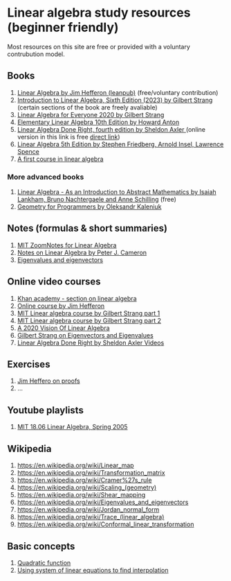 # Linear algebra study resources (beginner friendly)

Most resources on this site are free or provided with a voluntary contrubution model.

## Books

1. [Linear Algebra by Jim Hefferon (leanpub)](https://leanpub.com/linalgebra) (free/voluntary contribution)
2. [Introduction to Linear Algebra, Sixth Edition (2023) by Gilbert Strang](https://math.mit.edu/~gs/linearalgebra/ila6/indexila6.html) (certain sections of the book are freely avaliable)
3. [Linear Algebra for Everyone 2020 by Gilbert Strang](https://math.mit.edu/~gs/everyone/)
4. [Elementary Linear Algebra 10th Edition by Howard Anton](https://www.amazon.com/Elementary-Linear-Algebra-Howard-Anton/dp/0470458216)
5. [Linear Algebra Done Right, fourth edition by Sheldon Axler ](https://linear.axler.net/) (online version in this link is free [direct link](https://link.springer.com/content/pdf/10.1007/978-3-031-41026-0.pdf))
6. [Linear Algebra 5th Edition by Stephen Friedberg, Arnold Insel, Lawrence Spence](https://www.amazon.com/Linear-Algebra-5th-Stephen-Friedberg/dp/0134860241)
7. [A first course in linear algebra](http://linear.ups.edu/html/fcla.html)

### More advanced books

1. [Linear Algebra - As an Introduction to Abstract Mathematics by Isaiah Lankham, Bruno Nachtergaele and Anne Schilling](https://www.math.ucdavis.edu/%7Eanne/linear_algebra/) (free)
2. [Geometry for Programmers by Oleksandr Kaleniuk](https://www.manning.com/books/geometry-for-programmers)

## Notes (formulas & short summaries)

1. [MIT ZoomNotes for Linear Algebra](https://ocw.mit.edu/courses/res-18-010-a-2020-vision-of-linear-algebra-spring-2020/resources/zoomnotes_18-010/)
2. [Notes on Linear Algebra by Peter J. Cameron](https://webspace.maths.qmul.ac.uk/p.j.cameron/notes/linalg.pdf)
3. [Eigenvalues and eigenvectors](https://courses.engr.illinois.edu/cs357/sp2020/notes/ref-12-eigen.html)

## Online video courses

1. [Khan academy - section on linear algebra](https://www.khanacademy.org/math/linear-algebra)
2. [Online course by Jim Hefferon](https://www.youtube.com/playlist?list=PLwF3A0R8OzMoMlE1-SaEh8h9VqUlO-r52)
3. [MIT Linear algebra course by Gilbert Strang part 1](https://ocw.mit.edu/courses/18-06sc-linear-algebra-fall-2011/)
4. [MIT Linear algebra course by Gilbert Strang part 2](https://ocw.mit.edu/courses/18-06-linear-algebra-spring-2010/video_galleries/video-lectures/)
5. [A 2020 Vision Of Linear Algebra](https://ocw.mit.edu/courses/res-18-010-a-2020-vision-of-linear-algebra-spring-2020/video_galleries/videos/)
6. [Gilbert Strang on Eigenvectors and Eigenvalues](https://ocw.mit.edu/courses/res-18-009-learn-differential-equations-up-close-with-gilbert-strang-and-cleve-moler-fall-2015/pages/differential-equations-and-linear-algebra/eigenvalues-and-eigenvectors/)
7. [Linear Algebra Done Right by Sheldon Axler Videos](https://linear.axler.net/LADRvideos.html)

## Exercises

1. [Jim Heffero on proofs](https://jheffero.w3.uvm.edu/proofs/ibl-compact.pdf)
2. ...

## Youtube playlists

1. [MIT 18.06 Linear Algebra, Spring 2005](https://www.youtube.com/watch?v=ZK3O402wf1c&list=PL49CF3715CB9EF31D)

## Wikipedia

1. https://en.wikipedia.org/wiki/Linear_map
2. https://en.wikipedia.org/wiki/Transformation_matrix
3. https://en.wikipedia.org/wiki/Cramer%27s_rule
4. https://en.wikipedia.org/wiki/Scaling_(geometry)
5. https://en.wikipedia.org/wiki/Shear_mapping
6. https://en.wikipedia.org/wiki/Eigenvalues_and_eigenvectors
7. https://en.wikipedia.org/wiki/Jordan_normal_form
8. https://en.wikipedia.org/wiki/Trace_(linear_algebra)
9. https://en.wikipedia.org/wiki/Conformal_linear_transformation

## Basic concepts

1. [Quadratic function](https://amsi.org.au/teacher_modules/Quadratic_Function.html#The_Parabola__y_=_x2)
2. [Using system of linear equations to find interpolation](https://en.wikipedia.org/wiki/Polynomial_interpolation)
